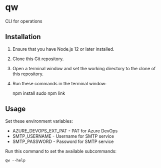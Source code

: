 # qw

CLI for operations

## Installation

1. Ensure that you have Node.js 12 or later installed.
2. Clone this Git repository.
3. Open a terminal window and set the working directory to the clone of this repository.
4. Run these commands in the terminal window:

    npm install
    sudo npm link

## Usage

Set these environment variables:

- AZURE_DEVOPS_EXT_PAT - PAT for Azure DevOps
- SMTP_USERNAME - Username for SMTP service 
- SMTP_PASSWORD - Password for SMTP service

Run this command to set the available subcommands:

    qw --help

